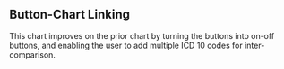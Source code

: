 <h2>Button-Chart Linking</h2>

This chart improves on the prior chart by turning the buttons into 
on-off buttons, and enabling the user to add multiple ICD 10 codes
for inter-comparison. 

